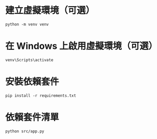 # 建立虛擬環境（可選）

```
python -m venv venv
```

# 在 Windows 上啟用虛擬環境（可選）

```
venv\Scripts\activate
```

# 安裝依賴套件

```
pip install -r requirements.txt
```

# 依賴套件清單

```
python src/app.py
```
